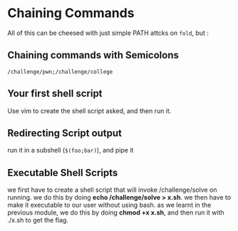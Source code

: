 # Chaining Commands

All of this can be cheesed with just simple PATH attcks on ``fold``, but :

## Chaining commands with Semicolons

``/challenge/pwn;/challenge/college``

## Your first shell script
Use vim to create the shell script asked, and then run it. 
## Redirecting Script output
run it in a subshell (``$(foo;bar)``), and pipe it

## Executable Shell Scripts

we first have to create a shell script that will invoke /challenge/solve on running. we do this by doing **echo /challenge/solve > x.sh**. we then have to make it executable to our user without using bash. as we learnt in the previous module, we do this by doing **chmod +x x.sh**, and then run it with ./x.sh to get the flag.
